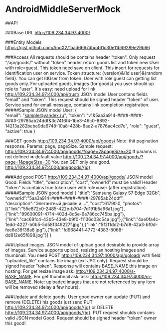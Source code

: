 # AndroidMiddleServerMock

##API

###Base URL
http://109.234.34.97:4000/

###Entity Models
https://gist.github.com/AndX2/1aad6667dbd461c30e11b69289e29b66

###Access
All requests should be contains header "token". Only request "/api/goods/" without "token" header return goods list and token new User with role=guest. This token need save on client. This insert for requests for identification user on service.
Token structure: {version}&{Id user}&{random field}. You can get IdUser from token.
User with role guest can getting list goods only. 
For uploaded goods, images (for goods) you user should up role to "user". It's easy: need upload for link http://109.234.34.97:4000/api/trust/ JSON model User contans fields "email" and "token". This request should be signed header "token" of user. Service send for email message, contains link completion registration.
#####Sample JSON model User:
{        
        "email": "sample@yandex.ru", 
        "token": "v1&5aa3a914-####-####-####-29785ab24ddf&3c7416f4-1be3-46c0-8892-14213a282bebe9da6748-10a8-428b-8ae2-a7876ac4cd7e",
        "role": "guest",
        "active": true
}

###GET goods
http://109.234.34.97:4000/api/goods/
Note: thit pagination response. Params: page, pageSize.
Sample request: http://109.234.34.97:4000/api/goods/?page=2&pageSize=20
If params is not defined => default value http://109.234.34.97:4000/api/goods/?page=1&pageSize=30
You can GET only one good. http://109.234.34.97:4000/api/goods/{id}

###Add good
POST http://109.234.34.97:4000/api/goods/ JSON model Good. Fields "title", "description", "cost", "ownerId" must be valid! Header "token" is contains true token user with role=user (after registration).
#####Sample JSON good model
{
    "title":"Samsung Galaxy S7 Edge 32Gb", 
    "ownerId":"5aa3a914-####-####-####-29785ab24ddf", 
    "description":"Элегантный дизайн и ...",
    "cost":61790.0,
    "photos":[{"link":"55e872c0-2485-422e-b704-7d191b5a96a1.jpg"},{"link":"99600091-4714-402d-8d5e-6a786cc745ba.jpg"},{"link":"cac69fc4-43b5-43e8-b9f0-f1136c03c54a.jpg"},{"link":"4ae0fa4c-1edd-4227-b0b5-5d58f349227f.jpg"},{"link":"5f2f1dc2-b7d8-42a3-bf0d-fee8e38f38a8.jpg"},{"link":"fd96844f-4772-4383-8068-dd812e65f898.jpg"}]
}

###Upload images.
JSON model of upload good desirable to provide array of images. Service supports upload, resizing an hosting images and thumbnail. You need POST http://109.234.34.97:4000/api/upload/ with field "uploaded_file" contains file image (ext JPG only). Request should be signed header "token". Response will contains BASE_NAME this image on hosting. For get resize image ask: http://109.234.34.97:4000/s-BASE_NAME. For get thumbnail ask: ask: http://109.234.34.97:4000/m-BASE_NAME. Note: uploaded images that are not referenced by any item will be removed (delay a few hours).

###Update and delete goods. 
User good owner can update (PUT) and remove (DELETE) his goods just send PUT http://109.234.34.97:4000/api/goods/{id} or DELETE http://109.234.34.97:4000/api/goods/{id}. PUT request shoulds contains valid JSON model Good. Request should be signed header "token" owner this good! 

